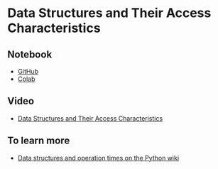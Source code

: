 # Data Structures and Their Access Characteristics

## Notebook

* [GitHub](https://github.com/abstractions-in-python/abstractions-in-python.github.io/blob/master/notebooks/Data_Structures_and_Their_Access_Characteristics_chapter.ipynb)
* [Colab](https://drive.google.com/file/d/1oQdh_gfGfL6AqdRCgA7M9PLqUByGkS9t/view?usp=sharing)

## Video

* [Data Structures and Their Access Characteristics](https://drive.google.com/file/d/1iPwRA-B2x9n1TPMw9kNoYGDK6GS8138Y/view?usp=sharing)

## To learn more

* [Data structures and operation times on the Python wiki](https://wiki.python.org/moin/TimeComplexity)

